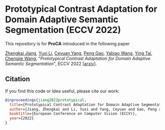 # Prototypical Contrast Adaptation for Domain Adaptive Semantic Segmentation (ECCV 2022)

This repository is for **ProCA** introduced in the following paper

[Zhengkai Jiang](https://jiangzhengkai.github.io/), [Yuxi Li](https://scholar.google.com/citations?user=-24oYQoAAAAJ&hl=en), [Ceyuan Yang](https://scholar.google.com/citations?user=Rfj4jWoAAAAJ&hl=en), [Peng Gao](https://openreview.net/profile?id=~Peng_Gao3), [Yabiao Wang](https://scholar.google.com/citations?user=xiK4nFUAAAAJ&hl=zh-CN), [Ying Tai](https://tyshiwo.github.io/), [Chengjie Wang](https://scholar.google.com/citations?user=fqte5H4AAAAJ&hl=zh-CN), "*Prototypical Contrast Adaptation for Domain Adaptive Semantic Segmentation*", ECCV 2022 [[arxiv]]().


## Citation
If you find this code or idea useful, please cite our work:
```bib
@inproceedings{jiang2022prototypical,
  title={Prototypical Contrast Adaptation for Domain Adaptive Segmentation},
  author={Jiang, Zhengkai and Li, Yuxi and Yang, Ceyuan and Gao, Peng and Wang, Yabiao and Tai, Ying and Wang, Chengjie},
  booktitle={European Conference on Computer Vision (ECCV)},
  year={2022}
}
```
